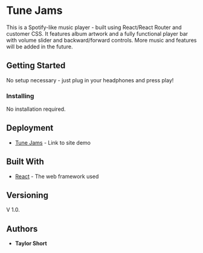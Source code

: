 # Tune Jams

This is a Spotify-like music player - built using React/React Router and customer CSS. It features album artwork and a fully functional player bar with volume slider and backward/forward controls. More music and features will be added in the future.

## Getting Started

No setup necessary - just plug in your headphones and press play!

### Installing

No installation required.

## Deployment

* [Tune Jams](https://ecstatic-sinoussi-0deece.netlify.com/) - Link to site demo

## Built With

* [React](https://reactjs.org/docs/getting-started.html) - The web framework used

## Versioning

V 1.0. 

## Authors

* **Taylor Short** 
